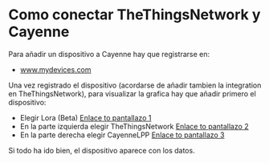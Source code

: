 # Como conectar TheThingsNetwork y Cayenne

Para añadir un dispositivo a Cayenne hay que registrarse en:
- www.mydevices.com

Una vez registrado el dispositivo (acordarse de añadir tambien la integration en TheThingsNetwork), para visualizar la grafica hay que añadir primero el dispositivo:

- Elegir Lora (Beta) [Enlace to pantallazo 1](Shot1.png)
- En la parte izquierda elegir TheThingsNetwork [Enlace to pantallazo 2](Shot2.png)
- En la parte derecha elegir CayenneLPP [Enlace to pantallazo 3](Shot3.png)

Si todo ha ido bien, el dispositivo aparece con los datos.
